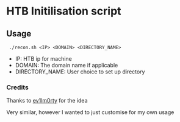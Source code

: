 # HTB Initilisation script

## Usage
` ./recon.sh <IP> <DOMAIN> <DIRECTORY_NAME>`

- IP: HTB ip for machine
- DOMAIN: The domain name if applicable
- DIRECTORY_NAME: User choice to set up directory

### Credits
Thanks to [ev1lm0rty](https://github.com/ev1lm0rty/HTB-Recon) for the idea

Very similar, however I wanted to just customise for my own usage
